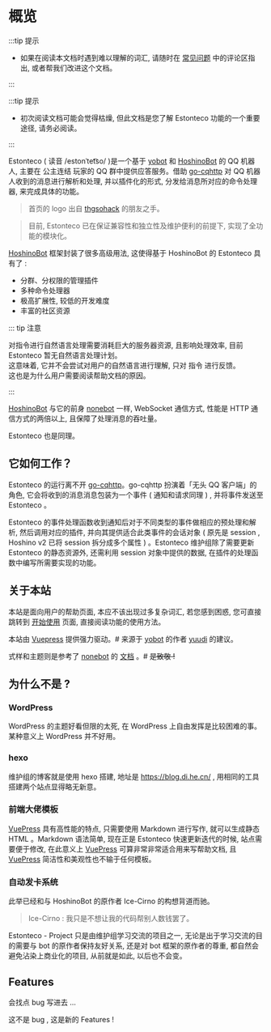 # 概览

:::tip 提示
- 如果在阅读本文档时遇到难以理解的词汇, 请随时在 [常见问题](../faq/) 中的评论区指出, 或者帮我们改进这个文档。

:::

:::tip 提示

- 初次阅读文档可能会觉得枯燥, 但此文档是您了解 Estonteco 功能的一个重要途径, 请务必阅读。

:::

Estonteco ( 读音 /estonˈtet͡so/ )是一个基于 [yobot](https://github.com/yuudi/yobot) 和 [HoshinoBot](https://github.com/Ice-Cirno/HoshinoBot) 的  QQ 机器人, 主要在 公主连结 玩家的 QQ 群中提供应答服务。借助 [go-cqhttp](https://github.com/Mrs4s/go-cqhttp) 对 QQ 机器人收到的消息进行解析和处理, 并以插件化的形式, 分发给消息所对应的命令处理器, 来完成具体的功能。

> 首页的 logo 出自 [thgsohack](https://github.com/kkbllt) 的朋友之手。

> 目前, Estonteco 已在保证兼容性和独立性及维护便利的前提下, 实现了全功能的模块化。

[HoshinoBot](https://github.com/Ice-Cirno/HoshinoBot) 框架封装了很多高级用法, 这使得基于 HoshinoBot 的 Estonteco 具有了 :

- 分群、分权限的管理插件
- 多种命令处理器
- 极高扩展性, 较低的开发难度
- 丰富的社区资源

::: tip 注意

对指令进行自然语言处理需要消耗巨大的服务器资源, 且影响处理效率, 目前 Estonteco 暂无自然语言处理计划。<br>这意味着, 它并不会尝试对用户的自然语言进行理解, 只对 指令 进行反馈。<br>这也是为什么用户需要阅读帮助文档的原因。

:::

[HoshinoBot](https://github.com/Ice-Cirno/HoshinoBot) 与它的前身 [nonebot](https://github.com/nonebot/nonebot) 一样, WebSocket 通信方式, 性能是 HTTP 通信方式的两倍以上, 且保障了处理消息的吞吐量。

Estonteco 也是同理。

## 它如何工作？

Estonteco 的运行离不开 [go-cqhttp](https://github.com/Mrs4s/go-cqhttp)。go-cqhttp 扮演着「无头 QQ 客户端」的角色, 它会将收到的消息消息包装为一个事件 ( 通知和请求同理 ) , 并将事件发送至 Estonteco 。

Estonteco 的事件处理函数收到通知后对于不同类型的事件做相应的预处理和解析, 然后调用对应的插件, 并向其提供适合此类事件的会话对象 ( 原先是 session , Hoshino v2 已将 session 拆分成多个属性 ) 。Estonteco 维护组除了需要更新 Estonteco 的静态资源外, 还需利用 session 对象中提供的数据, 在插件的处理函数中编写所需要实现的功能。

## 关于本站

本站是面向用户的帮助页面, 本应不该出现过多复杂词汇, 若您感到困惑, 您可直接跳转到 [开始使用](./start.md) 页面, 直接阅读功能的使用方法。

本站由 [Vuepress](https://vuepress.vuejs.org) 提供强力驱动。\# 来源于 [yobot](https://github.com/yuudi/yobot) 的作者 [yuudi](https://github.com/yuudi) 的建议。

式样和主题则是参考了 [nonebot](https://github/nonebot/nonebot) 的 [文档](https://docs.nonebot.dev) 。\# ~~是致敬 !~~

## 为什么不是 ?

### WordPress

WordPress 的主题好看但限的太死, 在 WordPress 上自由发挥是比较困难的事。
某种意义上 WordPress 并不好用。

###  hexo

维护组的博客就是使用 hexo 搭建, 地址是 <https://blog.di.he.cn/> , 用相同的工具搭建两个站点显得略无新意。

### 前端大佬模板

[VuePress](https://vuepress.vuejs.org/) 具有高性能的特点, 只需要使用 Markdown 进行写作, 就可以生成静态 HTML 。Markdown 语法简单, 现在正是 Estonteco 快速更新迭代的时候, 站点需要便于修改, 在此意义上 [VuePress](https://vuepress.vuejs.org/) 可算非常非常适合用来写帮助文档, 且 [VuePress](https://vuepress.vuejs.org/) 简洁性和美观性也不输于任何模板。

### 自动发卡系统

此举已经和与 HoshinoBot 的原作者 Ice-Cirno 的构想背道而驰。

> Ice-Cirno : 我只是不想让我的代码帮别人数钱罢了。

Estonteco - Project 只是由维护组学习交流的项目之一, 无论是出于学习交流的目的需要与 bot 的原作者保持友好关系, 还是对 bot 框架的原作者的尊重, 都自然会避免沾染上商业化的项目, 从前就是如此, 以后也不会变。

## Features

会找点 bug 写进去 ...

这不是 bug , 这是新的 Features ! 